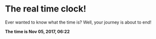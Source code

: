 # The real time clock!

Ever wanted to know what the time is? Well, your journey is about to end!

**The time is Nov 05, 2017, 06:22**